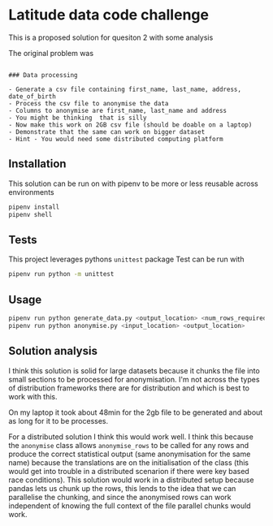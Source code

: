 # Latitude data code challenge

This is a proposed solution for quesiton 2 with some analysis

The original problem was 
```

### Data processing

- Generate a csv file containing first_name, last_name, address, date_of_birth
- Process the csv file to anonymise the data
- Columns to anonymise are first_name, last_name and address
- You might be thinking  that is silly
- Now make this work on 2GB csv file (should be doable on a laptop)
- Demonstrate that the same can work on bigger dataset
- Hint - You would need some distributed computing platform

```

## Installation

This solution can be run on with pipenv to be more or less reusable across environments

```bash
pipenv install
pipenv shell
```

## Tests

This project leverages pythons `unittest` package 
Test can be run with 
```bash
pipenv run python -m unittest
```

## Usage

```python
pipenv run python generate_data.py <output_location> <num_rows_required>
pipenv run python anonymise.py <input_location> <output_location>
```

## Solution analysis
I think this solution is solid for large datasets because it chunks the file into small sections to be processed for anonymisation.
I'm not across the types of distribution frameworks there are for distribution and which is best to work with this.

On my laptop it took about 48min for the 2gb file to be generated and about as long for it to be processes.

For a distributed solution I think this would work well. I think this because the `anonymise` class allows `anonymise_rows` to be called for any rows and produce the correct statistical output (same anonymisation for the same name) because the translations are on the initialisation of the class (this would get into trouble in a distributed scenarion if there were key based race conditions).
This solution would work in a distributed setup because pandas lets us chunk up the rows, this lends to the idea that we can parallelise the chunking, and since the anonymised rows can work independent of knowing the full context of the file parallel chunks would work.